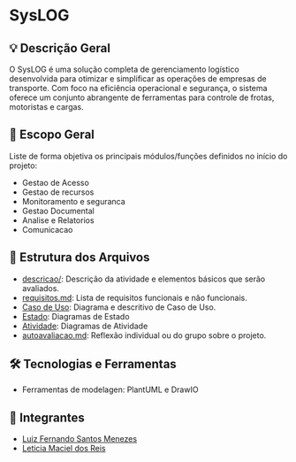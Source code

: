 # SysLOG

## 💡 Descrição Geral
O SysLOG é uma solução completa de gerenciamento logístico desenvolvida para otimizar e simplificar as operações de empresas de transporte. Com foco na eficiência operacional e segurança, o sistema oferece um conjunto abrangente de ferramentas para controle de frotas, motoristas e cargas.

## 📌 Escopo Geral
Liste de forma objetiva os principais módulos/funções definidos no início do projeto:

- Gestao de Acesso
- Gestao de recursos
- Monitoramento e seguranca
- Gestao Documental
- Analise e Relatorios
- Comunicacao

## 📁 Estrutura dos Arquivos
- [descricao/](./descricao/readme.md): Descrição da atividade e elementos básicos que serão avaliados.
- [requisitos.md](requisitos.md): Lista de requisitos funcionais e não funcionais.
- [Caso de Uso](./Diagramas/Caso%20de%20Uso/Caso_de_uso_descritivo.md): Diagrama e descritivo de Caso de Uso.
- [Estado](./Diagramas/Estado/Estado.md): Diagramas de Estado
- [Atividade](./Diagramas/Atividade/Atividade.md): Diagramas de Atividade
- [autoavaliacao.md](./descricao/autoavaliacao.md): Reflexão individual ou do grupo sobre o projeto.


## 🛠️ Tecnologias e Ferramentas
- Ferramentas de modelagen: PlantUML e DrawIO


## 👥 Integrantes
- [Luiz Fernando Santos Menezes](https://github.com/Luiz-Ferndo)
- [Leticia Maciel dos Reis](https://github.com/lemacx)

